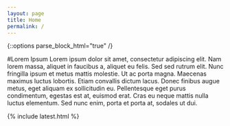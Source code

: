 ```yaml
---
layout: page
title: Home
permalink: /
---
```

{::options parse_block_html="true" /}
<div class="left">
#Lorem Ipsum
Lorem ipsum dolor sit amet, consectetur adipiscing elit. Nam lorem massa, aliquet in faucibus a, aliquet eu felis. Sed sed rutrum elit. Nunc fringilla ipsum et metus mattis molestie. Ut ac porta magna. Maecenas maximus luctus lobortis. Etiam convallis dictum lacus. Donec finibus augue metus, eget aliquam ex sollicitudin eu. Pellentesque eget purus condimentum, egestas est at, euismod erat. Cras eu neque mattis nulla luctus elementum. Sed nunc enim, porta et porta at, sodales ut dui.
</div>

{% include latest.html %}
